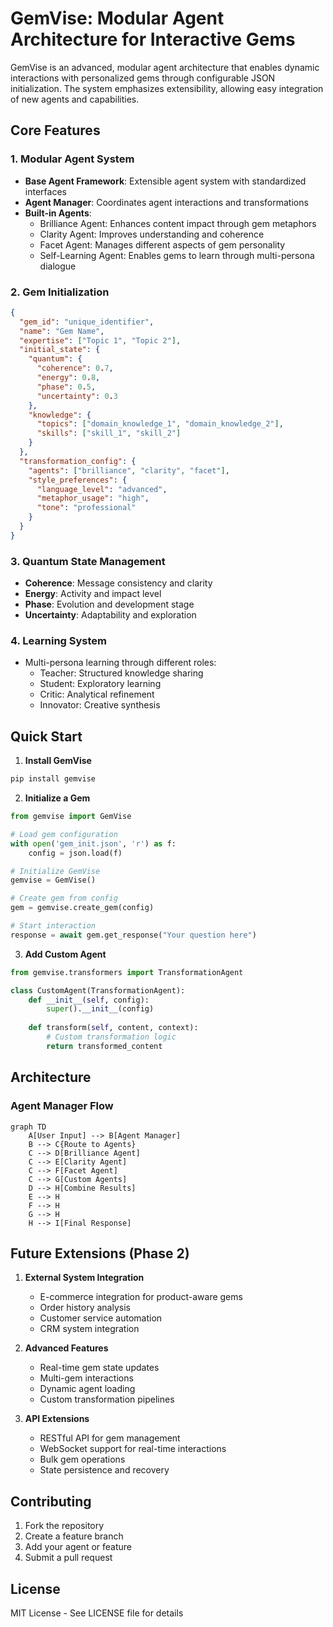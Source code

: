 # GemVise: Modular Agent Architecture for Interactive Gems

GemVise is an advanced, modular agent architecture that enables dynamic interactions with personalized gems through configurable JSON initialization. The system emphasizes extensibility, allowing easy integration of new agents and capabilities.

## Core Features

### 1. Modular Agent System
- **Base Agent Framework**: Extensible agent system with standardized interfaces
- **Agent Manager**: Coordinates agent interactions and transformations
- **Built-in Agents**:
  - Brilliance Agent: Enhances content impact through gem metaphors
  - Clarity Agent: Improves understanding and coherence
  - Facet Agent: Manages different aspects of gem personality
  - Self-Learning Agent: Enables gems to learn through multi-persona dialogue

### 2. Gem Initialization
```json
{
  "gem_id": "unique_identifier",
  "name": "Gem Name",
  "expertise": ["Topic 1", "Topic 2"],
  "initial_state": {
    "quantum": {
      "coherence": 0.7,
      "energy": 0.8,
      "phase": 0.5,
      "uncertainty": 0.3
    },
    "knowledge": {
      "topics": ["domain_knowledge_1", "domain_knowledge_2"],
      "skills": ["skill_1", "skill_2"]
    }
  },
  "transformation_config": {
    "agents": ["brilliance", "clarity", "facet"],
    "style_preferences": {
      "language_level": "advanced",
      "metaphor_usage": "high",
      "tone": "professional"
    }
  }
}
```

### 3. Quantum State Management
- **Coherence**: Message consistency and clarity
- **Energy**: Activity and impact level
- **Phase**: Evolution and development stage
- **Uncertainty**: Adaptability and exploration

### 4. Learning System
- Multi-persona learning through different roles:
  - Teacher: Structured knowledge sharing
  - Student: Exploratory learning
  - Critic: Analytical refinement
  - Innovator: Creative synthesis

## Quick Start

1. **Install GemVise**
```bash
pip install gemvise
```

2. **Initialize a Gem**
```python
from gemvise import GemVise

# Load gem configuration
with open('gem_init.json', 'r') as f:
    config = json.load(f)

# Initialize GemVise
gemvise = GemVise()

# Create gem from config
gem = gemvise.create_gem(config)

# Start interaction
response = await gem.get_response("Your question here")
```

3. **Add Custom Agent**
```python
from gemvise.transformers import TransformationAgent

class CustomAgent(TransformationAgent):
    def __init__(self, config):
        super().__init__(config)
        
    def transform(self, content, context):
        # Custom transformation logic
        return transformed_content
```

## Architecture

### Agent Manager Flow
```mermaid
graph TD
    A[User Input] --> B[Agent Manager]
    B --> C{Route to Agents}
    C --> D[Brilliance Agent]
    C --> E[Clarity Agent]
    C --> F[Facet Agent]
    C --> G[Custom Agents]
    D --> H[Combine Results]
    E --> H
    F --> H
    G --> H
    H --> I[Final Response]
```

## Future Extensions (Phase 2)

1. **External System Integration**
   - E-commerce integration for product-aware gems
   - Order history analysis
   - Customer service automation
   - CRM system integration

2. **Advanced Features**
   - Real-time gem state updates
   - Multi-gem interactions
   - Dynamic agent loading
   - Custom transformation pipelines

3. **API Extensions**
   - RESTful API for gem management
   - WebSocket support for real-time interactions
   - Bulk gem operations
   - State persistence and recovery

## Contributing

1. Fork the repository
2. Create a feature branch
3. Add your agent or feature
4. Submit a pull request

## License

MIT License - See LICENSE file for details
